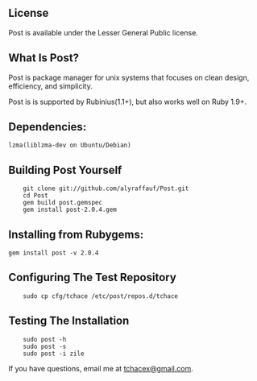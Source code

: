 ## License

Post is available under the Lesser General Public license.

## What Is Post?

Post is package manager for unix systems that focuses on clean design, efficiency, and simplicity.

Post is is supported by Rubinius(1.1+), but also works well on Ruby 1.9+.

## Dependencies:
	lzma(liblzma-dev on Ubuntu/Debian)

## Building Post Yourself

        git clone git://github.com/alyraffauf/Post.git
        cd Post
        gem build post.gemspec
        gem install post-2.0.4.gem

## Installing from Rubygems:

	gem install post -v 2.0.4

## Configuring The Test Repository

        sudo cp cfg/tchace /etc/post/repos.d/tchace

## Testing The Installation

        sudo post -h
        sudo post -s
        sudo post -i zile

If you have questions, email me at <tchacex@gmail.com>.
